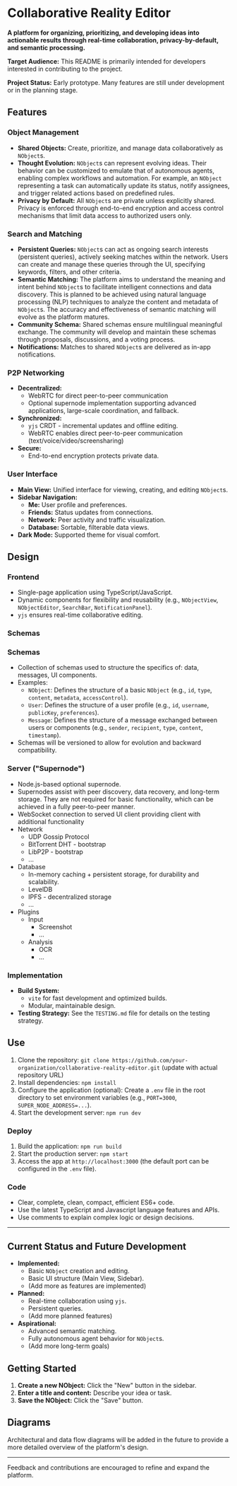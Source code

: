 # Collaborative Reality Editor

**A platform for organizing, prioritizing, and developing ideas into actionable results through real-time collaboration, privacy-by-default, and semantic processing.**

**Target Audience:** This README is primarily intended for developers interested in contributing to the project.

**Project Status:** Early prototype. Many features are still under development or in the planning stage.

## Features

### Object Management

*   **Shared Objects:** Create, prioritize, and manage data collaboratively as `NObject`s.
*   **Thought Evolution:** `NObject`s can represent evolving ideas. Their behavior can be customized to emulate that of autonomous agents, enabling complex workflows and automation. For example, an `NObject` representing a task can automatically update its status, notify assignees, and trigger related actions based on predefined rules.
*   **Privacy by Default:** All `NObject`s are private unless explicitly shared. Privacy is enforced through end-to-end encryption and access control mechanisms that limit data access to authorized users only.

### Search and Matching

*   **Persistent Queries:** `NObject`s can act as ongoing search interests (persistent queries), actively seeking matches within the network. Users can create and manage these queries through the UI, specifying keywords, filters, and other criteria.
*   **Semantic Matching:** The platform aims to understand the meaning and intent behind `NObject`s to facilitate intelligent connections and data discovery. This is planned to be achieved using natural language processing (NLP) techniques to analyze the content and metadata of `NObject`s. The accuracy and effectiveness of semantic matching will evolve as the platform matures.
*   **Community Schema:** Shared schemas ensure multilingual meaningful exchange. The community will develop and maintain these schemas through proposals, discussions, and a voting process.
*   **Notifications:** Matches to shared `NObject`s are delivered as in-app notifications.

### P2P Networking

*   **Decentralized:**
    *   WebRTC for direct peer-to-peer communication
    *   Optional supernode implementation supporting advanced applications, large-scale coordination, and fallback.
*   **Synchronized:**
    *   `yjs` CRDT - incremental updates and offline editing.
    *   WebRTC enables direct peer-to-peer communication (text/voice/video/screensharing)
*   **Secure:**
    *   End-to-end encryption protects private data.

### User Interface

*   **Main View:** Unified interface for viewing, creating, and editing `NObject`s.
*   **Sidebar Navigation:**
    *   **Me:** User profile and preferences.
    *   **Friends:** Status updates from connections.
    *   **Network:** Peer activity and traffic visualization.
    *   **Database:** Sortable, filterable data views.
*   **Dark Mode:** Supported theme for visual comfort.

## Design

### Frontend
  - Single-page application using TypeScript/JavaScript.
  - Dynamic components for flexibility and reusability (e.g., `NObjectView`, `NObjectEditor`, `SearchBar`, `NotificationPanel`).
  - `yjs` ensures real-time collaborative editing.

### Schemas
### Schemas

- Collection of schemas used to structure the specifics of: data, messages, UI components.
- Examples:
    - `NObject`: Defines the structure of a basic `NObject` (e.g., `id`, `type`, `content`, `metadata`, `accessControl`).
    - `User`: Defines the structure of a user profile (e.g., `id`, `username`, `publicKey`, `preferences`).
    - `Message`: Defines the structure of a message exchanged between users or components (e.g., `sender`, `recipient`, `type`, `content`, `timestamp`).
- Schemas will be versioned to allow for evolution and backward compatibility.

### Server ("Supernode")
  - Node.js-based optional supernode.
  - Supernodes assist with peer discovery, data recovery, and long-term storage. They are not required for basic functionality, which can be achieved in a fully peer-to-peer manner.
  - WebSocket connection to served UI client providing client with additional functionality
  - Network
    - UDP Gossip Protocol
    - BitTorrent DHT - bootstrap
    - LibP2P - bootstrap
    - ...
  - Database  
    - In-memory caching + persistent storage, for durability and scalability.
    - LevelDB
    - IPFS - decentralized storage
    - ...
  - Plugins    
    - Input
      - Screenshot
      - ...
    - Analysis
      - OCR
      - ...  

### Implementation

*   **Build System:**
    *   `vite` for fast development and optimized builds.
    *   Modular, maintainable design.
*   **Testing Strategy:** See the `TESTING.md` file for details on the testing strategy.

## Use

1. Clone the repository: `git clone https://github.com/your-organization/collaborative-reality-editor.git` (update with actual repository URL)
2. Install dependencies: `npm install`
3. Configure the application (optional): Create a `.env` file in the root directory to set environment variables (e.g., `PORT=3000`, `SUPER_NODE_ADDRESS=...`).
4. Start the development server: `npm run dev`

### Deploy

1. Build the application: `npm run build`
2. Start the production server: `npm start`
3. Access the app at `http://localhost:3000` (the default port can be configured in the `.env` file).

### Code
  - Clear, complete, clean, compact, efficient ES6+ code.
  - Use the latest TypeScript and Javascript language features and APIs.
  - Use comments to explain complex logic or design decisions.

---

## Current Status and Future Development

- **Implemented:**
    - Basic `NObject` creation and editing.
    - Basic UI structure (Main View, Sidebar).
    - (Add more as features are implemented)
- **Planned:**
    - Real-time collaboration using `yjs`.
    - Persistent queries.
    - (Add more planned features)
- **Aspirational:**
    - Advanced semantic matching.
    - Fully autonomous agent behavior for `NObject`s.
    - (Add more long-term goals)

## Getting Started

1. **Create a new NObject:** Click the "New" button in the sidebar.
2. **Enter a title and content:** Describe your idea or task.
3. **Save the NObject:** Click the "Save" button.

## Diagrams

Architectural and data flow diagrams will be added in the future to provide a more detailed overview of the platform's design.

---

Feedback and contributions are encouraged to refine and expand the platform.

